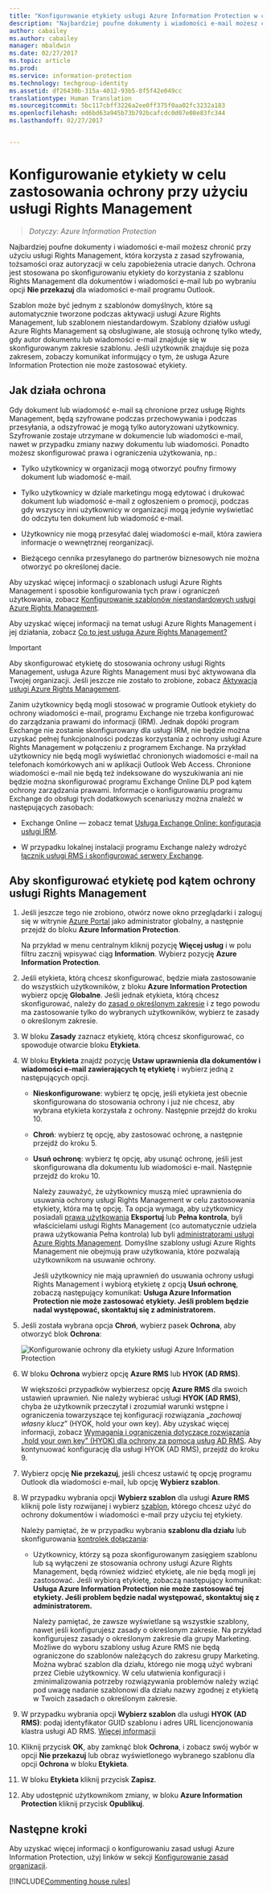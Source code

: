 ```yaml
---
title: "Konfigurowanie etykiety usługi Azure Information Protection w celu zastosowania ochrony"
description: "Najbardziej poufne dokumenty i wiadomości e-mail możesz chronić po skonfigurowaniu etykiety w celu zastosowania ochrony przy użyciu usługi Rights Management."
author: cabailey
ms.author: cabailey
manager: mbaldwin
ms.date: 02/27/2017
ms.topic: article
ms.prod: 
ms.service: information-protection
ms.technology: techgroup-identity
ms.assetid: df26430b-315a-4012-93b5-8f5f42e049cc
translationtype: Human Translation
ms.sourcegitcommit: 5bc117cbff3226a2ee0ff375f0aa02fc3232a183
ms.openlocfilehash: ed6bd63a945b73b792bcafcdc0d07e08e83fc344
ms.lasthandoff: 02/27/2017


---
```


# <a name="how-to-configure-a-label-for-rights-management-protection"></a>Konfigurowanie etykiety w celu zastosowania ochrony przy użyciu usługi Rights Management

>*Dotyczy: Azure Information Protection*

Najbardziej poufne dokumenty i wiadomości e-mail możesz chronić przy użyciu usługi Rights Management, która korzysta z zasad szyfrowania, tożsamości oraz autoryzacji w celu zapobieżenia utracie danych. Ochrona jest stosowana po skonfigurowaniu etykiety do korzystania z szablonu Rights Management dla dokumentów i wiadomości e-mail lub po wybraniu opcji **Nie przekazuj** dla wiadomości e-mail programu Outlook. 

Szablon może być jednym z szablonów domyślnych, które są automatycznie tworzone podczas aktywacji usługi Azure Rights Management, lub szablonem niestandardowym. Szablony działów usługi Azure Rights Management są obsługiwane, ale stosują ochronę tylko wtedy, gdy autor dokumentu lub wiadomości e-mail znajduje się w skonfigurowanym zakresie szablonu. Jeśli użytkownik znajduje się poza zakresem, zobaczy komunikat informujący o tym, że usługa Azure Information Protection nie może zastosować etykiety.

## <a name="how-the-protection-works"></a>Jak działa ochrona

Gdy dokument lub wiadomość e-mail są chronione przez usługę Rights Management, będą szyfrowane podczas przechowywania i podczas przesyłania, a odszyfrować je mogą tylko autoryzowani użytkownicy. Szyfrowanie zostaje utrzymane w dokumencie lub wiadomości e-mail, nawet w przypadku zmiany nazwy dokumentu lub wiadomości. Ponadto możesz skonfigurować prawa i ograniczenia użytkowania, np.:

- Tylko użytkownicy w organizacji mogą otworzyć poufny firmowy dokument lub wiadomość e-mail.

- Tylko użytkownicy w dziale marketingu mogą edytować i drukować dokument lub wiadomość e-mail z ogłoszeniem o promocji, podczas gdy wszyscy inni użytkownicy w organizacji mogą jedynie wyświetlać do odczytu ten dokument lub wiadomość e-mail.

- Użytkownicy nie mogą przesyłać dalej wiadomości e-mail, która zawiera informacje o wewnętrznej reorganizacji.

- Bieżącego cennika przesyłanego do partnerów biznesowych nie można otworzyć po określonej dacie.

Aby uzyskać więcej informacji o szablonach usługi Azure Rights Management i sposobie konfigurowania tych praw i ograniczeń użytkowania, zobacz [Konfigurowanie szablonów niestandardowych usługi Azure Rights Management](../deploy-use/configure-custom-templates.md).

Aby uzyskać więcej informacji na temat usługi Azure Rights Management i jej działania, zobacz [Co to jest usługa Azure Rights Management?](../understand-explore/what-is-azure-rms.md)

> [!IMPORTANT]
> Aby skonfigurować etykietę do stosowania ochrony usługi Rights Management, usługa Azure Rights Management musi być aktywowana dla Twojej organizacji. Jeśli jeszcze nie zostało to zrobione, zobacz [Aktywacja usługi Azure Rights Management](../deploy-use/activate-service.md).

Zanim użytkownicy będą mogli stosować w programie Outlook etykiety do ochrony wiadomości e-mail, programu Exchange nie trzeba konfigurować do zarządzania prawami do informacji (IRM). Jednak dopóki program Exchange nie zostanie skonfigurowany dla usługi IRM, nie będzie można uzyskać pełnej funkcjonalności podczas korzystania z ochrony usługi Azure Rights Management w połączeniu z programem Exchange. Na przykład użytkownicy nie będą mogli wyświetlać chronionych wiadomości e-mail na telefonach komórkowych ani w aplikacji Outlook Web Access. Chronione wiadomości e-mail nie będą też indeksowane do wyszukiwania ani nie będzie można skonfigurować programu Exchange Online DLP pod kątem ochrony zarządzania prawami. Informacje o konfigurowaniu programu Exchange do obsługi tych dodatkowych scenariuszy można znaleźć w następujących zasobach:

- Exchange Online — zobacz temat [Usługa Exchange Online: konfiguracja usługi IRM](../deploy-use/configure-office365.md#exchange-online-irm-configuration).

- W przypadku lokalnej instalacji programu Exchange należy wdrożyć [łącznik usługi RMS i skonfigurować serwery Exchange](../deploy-use/deploy-rms-connector.md). 


## <a name="to-configure-a-label-for-rights-management-protection"></a>Aby skonfigurować etykietę pod kątem ochrony usługi Rights Management

1. Jeśli jeszcze tego nie zrobiono, otwórz nowe okno przeglądarki i zaloguj się w witrynie [Azure Portal](https://portal.azure.com) jako administrator globalny, a następnie przejdź do bloku **Azure Information Protection**. 

    Na przykład w menu centralnym kliknij pozycję **Więcej usług** i w polu filtru zacznij wpisywać ciąg **Information**. Wybierz pozycję **Azure Information Protection**.

2. Jeśli etykieta, którą chcesz skonfigurować, będzie miała zastosowanie do wszystkich użytkowników, z bloku **Azure Information Protection** wybierz opcję **Globalne**. Jeśli jednak etykieta, którą chcesz skonfigurować, należy do [zasad o określonym zakresie](configure-policy-scope.md) i z tego powodu ma zastosowanie tylko do wybranych użytkowników, wybierz te zasady o określonym zakresie.

3. W bloku **Zasady** zaznacz etykietę, którą chcesz skonfigurować, co spowoduje otwarcie bloku **Etykieta**. 

4. W bloku **Etykieta** znajdź pozycję **Ustaw uprawnienia dla dokumentów i wiadomości e-mail zawierających tę etykietę** i wybierz jedną z następujących opcji.
    
    - **Nieskonfigurowane**: wybierz tę opcję, jeśli etykieta jest obecnie skonfigurowana do stosowania ochrony i już nie chcesz, aby wybrana etykieta korzystała z ochrony. Następnie przejdź do kroku 10.
    
    - **Chroń**: wybierz tę opcję, aby zastosować ochronę, a następnie przejdź do kroku 5.
    
    - **Usuń ochronę**: wybierz tę opcję, aby usunąć ochronę, jeśli jest skonfigurowana dla dokumentu lub wiadomości e-mail. Następnie przejdź do kroku 10.
        
        Należy zauważyć, że użytkownicy muszą mieć uprawnienia do usuwania ochrony usługi Rights Management w celu zastosowania etykiety, która ma tę opcję. Ta opcja wymaga, aby użytkownicy posiadali [prawa użytkowania](../deploy-use/configure-usage-rights.md) **Eksportuj** lub **Pełna kontrola**, byli właścicielami usługi Rights Management (co automatycznie udziela prawa użytkowania Pełna kontrola) lub byli [administratorami usługi Azure Rights Management](../deploy-use/configure-super-users.md). Domyślne szablony usługi Azure Rights Management nie obejmują praw użytkowania, które pozwalają użytkownikom na usuwanie ochrony. 
        
        Jeśli użytkownicy nie mają uprawnień do usuwania ochrony usługi Rights Management i wybiorą etykietę z opcją **Usuń ochronę**, zobaczą następujący komunikat: **Usługa Azure Information Protection nie może zastosować etykiety. Jeśli problem będzie nadal występować, skontaktuj się z administratorem.**

5. Jeśli została wybrana opcja **Chroń**, wybierz pasek **Ochrona**, aby otworzyć blok **Ochrona**:
    
    ![Konfigurowanie ochrony dla etykiety usługi Azure Information Protection](../media/info-protect-protection-bar.png)

6. W bloku **Ochrona** wybierz opcję **Azure RMS** lub **HYOK (AD RMS)**. 
    
    W większości przypadków wybierzesz opcję **Azure RMS** dla swoich ustawień uprawnień. Nie należy wybierać usługi **HYOK (AD RMS)**, chyba że użytkownik przeczytał i zrozumiał warunki wstępne i ograniczenia towarzyszące tej konfiguracji rozwiązania „*zachowaj własny klucz*” (HYOK, hold your own key). Aby uzyskać więcej informacji, zobacz [Wymagania i ograniczenia dotyczące rozwiązania „hold your own key” (HYOK) dla ochrony za pomocą usług AD RMS](configure-adrms-restrictions.md). Aby kontynuować konfigurację dla usługi HYOK (AD RMS), przejdź do kroku 9.
    
7. Wybierz opcję **Nie przekazuj**, jeśli chcesz ustawić tę opcję programu Outlook dla wiadomości e-mail, lub opcję **Wybierz szablon**. 
    
8. W przypadku wybrania opcji **Wybierz szablon** dla usługi **Azure RMS** kliknij pole listy rozwijanej i wybierz [szablon](../deploy-use/configure-custom-templates.md), którego chcesz użyć do ochrony dokumentów i wiadomości e-mail przy użyciu tej etykiety.
    
    Należy pamiętać, że w przypadku wybrania **szablonu dla działu** lub skonfigurowania [kontrolek dołączania](../deploy-use/activate-service.md#configuring-onboarding-controls-for-a-phased-deployment):
    
    - Użytkownicy, którzy są poza skonfigurowanym zasięgiem szablonu lub są wyłączeni ze stosowania ochrony usługi Azure Rights Management, będą również widzieć etykietę, ale nie będą mogli jej zastosować. Jeśli wybiorą etykietę, zobaczą następujący komunikat: **Usługa Azure Information Protection nie może zastosować tej etykiety. Jeśli problem będzie nadal występować, skontaktuj się z administratorem.**
    
        Należy pamiętać, że zawsze wyświetlane są wszystkie szablony, nawet jeśli konfigurujesz zasady o określonym zakresie. Na przykład konfigurujesz zasady o określonym zakresie dla grupy Marketing. Możliwe do wyboru szablony usług Azure RMS nie będą ograniczone do szablonów należących do zakresu grupy Marketing. Można wybrać szablon dla działu, którego nie mogą użyć wybrani przez Ciebie użytkownicy. W celu ułatwienia konfiguracji i zminimalizowania potrzeby rozwiązywania problemów należy wziąć pod uwagę nadanie szablonowi dla działu nazwy zgodnej z etykietą w Twoich zasadach o określonym zakresie. 
            
9. W przypadku wybrania opcji **Wybierz szablon** dla usługi **HYOK (AD RMS)**: podaj identyfikator GUID szablonu i adres URL licencjonowania klastra usługi AD RMS. [Więcej informacji](configure-adrms-restrictions.md#locating-the-information-to-specify-ad-rms-protection-with-an-azure-information-protection-label)

10. Kliknij przycisk **OK**, aby zamknąć blok **Ochrona**, i zobacz swój wybór w opcji **Nie przekazuj** lub obraz wyświetlonego wybranego szablonu dla opcji **Ochrona** w bloku **Etykieta**.

10. W bloku **Etykieta** kliknij przycisk **Zapisz**.

11. Aby udostępnić użytkownikom zmiany, w bloku **Azure Information Protection** kliknij przycisk **Opublikuj**.

## <a name="next-steps"></a>Następne kroki

Aby uzyskać więcej informacji o konfigurowaniu zasad usługi Azure Information Protection, użyj linków w sekcji [Konfigurowanie zasad organizacji](configure-policy.md#configuring-your-organizations-policy).  

[!INCLUDE[Commenting house rules](../includes/houserules.md)]
